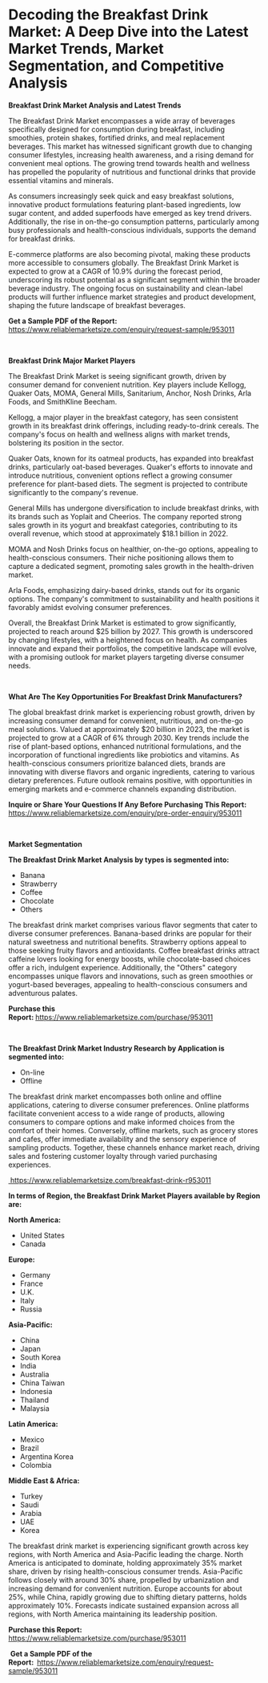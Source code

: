 <p><h1>Decoding the Breakfast Drink Market: A Deep Dive into the Latest Market Trends, Market Segmentation, and Competitive Analysis</h1></p><p><strong>Breakfast Drink Market Analysis and Latest Trends</strong></p>
<p><p>The Breakfast Drink Market encompasses a wide array of beverages specifically designed for consumption during breakfast, including smoothies, protein shakes, fortified drinks, and meal replacement beverages. This market has witnessed significant growth due to changing consumer lifestyles, increasing health awareness, and a rising demand for convenient meal options. The growing trend towards health and wellness has propelled the popularity of nutritious and functional drinks that provide essential vitamins and minerals.</p><p>As consumers increasingly seek quick and easy breakfast solutions, innovative product formulations featuring plant-based ingredients, low sugar content, and added superfoods have emerged as key trend drivers. Additionally, the rise in on-the-go consumption patterns, particularly among busy professionals and health-conscious individuals, supports the demand for breakfast drinks.</p><p>E-commerce platforms are also becoming pivotal, making these products more accessible to consumers globally. The Breakfast Drink Market is expected to grow at a CAGR of 10.9% during the forecast period, underscoring its robust potential as a significant segment within the broader beverage industry. The ongoing focus on sustainability and clean-label products will further influence market strategies and product development, shaping the future landscape of breakfast beverages.</p></p>
<p><strong>Get a Sample PDF of the Report:&nbsp;</strong> <a href="https://www.reliablemarketsize.com/enquiry/request-sample/953011?utm_campaign=3492&utm_medium=2&utm_source=Github&utm_content=ia&utm_term=18042025&utm_id=breakfast-drink">https://www.reliablemarketsize.com/enquiry/request-sample/953011</a></p>
<p>&nbsp;</p>
<p><strong>Breakfast Drink Major Market Players</strong></p>
<p><p>The Breakfast Drink Market is seeing significant growth, driven by consumer demand for convenient nutrition. Key players include Kellogg, Quaker Oats, MOMA, General Mills, Sanitarium, Anchor, Nosh Drinks, Arla Foods, and SmithKline Beecham.</p><p>Kellogg, a major player in the breakfast category, has seen consistent growth in its breakfast drink offerings, including ready-to-drink cereals. The company's focus on health and wellness aligns with market trends, bolstering its position in the sector.</p><p>Quaker Oats, known for its oatmeal products, has expanded into breakfast drinks, particularly oat-based beverages. Quaker's efforts to innovate and introduce nutritious, convenient options reflect a growing consumer preference for plant-based diets. The segment is projected to contribute significantly to the company's revenue.</p><p>General Mills has undergone diversification to include breakfast drinks, with its brands such as Yoplait and Cheerios. The company reported strong sales growth in its yogurt and breakfast categories, contributing to its overall revenue, which stood at approximately $18.1 billion in 2022.</p><p>MOMA and Nosh Drinks focus on healthier, on-the-go options, appealing to health-conscious consumers. Their niche positioning allows them to capture a dedicated segment, promoting sales growth in the health-driven market.</p><p>Arla Foods, emphasizing dairy-based drinks, stands out for its organic options. The company's commitment to sustainability and health positions it favorably amidst evolving consumer preferences.</p><p>Overall, the Breakfast Drink Market is estimated to grow significantly, projected to reach around $25 billion by 2027. This growth is underscored by changing lifestyles, with a heightened focus on health. As companies innovate and expand their portfolios, the competitive landscape will evolve, with a promising outlook for market players targeting diverse consumer needs.</p></p>
<p>&nbsp;</p>
<p><strong>What Are The Key Opportunities For Breakfast Drink Manufacturers?</strong></p>
<p><p>The global breakfast drink market is experiencing robust growth, driven by increasing consumer demand for convenient, nutritious, and on-the-go meal solutions. Valued at approximately $20 billion in 2023, the market is projected to grow at a CAGR of 6% through 2030. Key trends include the rise of plant-based options, enhanced nutritional formulations, and the incorporation of functional ingredients like probiotics and vitamins. As health-conscious consumers prioritize balanced diets, brands are innovating with diverse flavors and organic ingredients, catering to various dietary preferences. Future outlook remains positive, with opportunities in emerging markets and e-commerce channels expanding distribution.</p></p>
<p><strong>Inquire or Share Your Questions If Any Before Purchasing This Report:</strong> <a href="https://www.reliablemarketsize.com/enquiry/pre-order-enquiry/953011?utm_campaign=3492&utm_medium=2&utm_source=Github&utm_content=ia&utm_term=18042025&utm_id=breakfast-drink">https://www.reliablemarketsize.com/enquiry/pre-order-enquiry/953011</a></p>
<p>&nbsp;</p>
<p><strong>Market Segmentation</strong></p>
<p><strong>The Breakfast Drink Market Analysis by types is segmented into:</strong></p>
<p><ul><li>Banana</li><li>Strawberry</li><li>Coffee</li><li>Chocolate</li><li>Others</li></ul></p>
<p><p>The breakfast drink market comprises various flavor segments that cater to diverse consumer preferences. Banana-based drinks are popular for their natural sweetness and nutritional benefits. Strawberry options appeal to those seeking fruity flavors and antioxidants. Coffee breakfast drinks attract caffeine lovers looking for energy boosts, while chocolate-based choices offer a rich, indulgent experience. Additionally, the "Others" category encompasses unique flavors and innovations, such as green smoothies or yogurt-based beverages, appealing to health-conscious consumers and adventurous palates.</p></p>
<p><strong>Purchase this Report:&nbsp;</strong><a href="https://www.reliablemarketsize.com/purchase/953011?utm_campaign=3492&utm_medium=2&utm_source=Github&utm_content=ia&utm_term=18042025&utm_id=breakfast-drink">https://www.reliablemarketsize.com/purchase/953011</a></p>
<p>&nbsp;</p>
<p><strong>The Breakfast Drink Market Industry Research by Application is segmented into:</strong></p>
<p><ul><li>On-line</li><li>Offline</li></ul></p>
<p><p>The breakfast drink market encompasses both online and offline applications, catering to diverse consumer preferences. Online platforms facilitate convenient access to a wide range of products, allowing consumers to compare options and make informed choices from the comfort of their homes. Conversely, offline markets, such as grocery stores and cafes, offer immediate availability and the sensory experience of sampling products. Together, these channels enhance market reach, driving sales and fostering customer loyalty through varied purchasing experiences.</p></p>
<p><a href="https://www.reliablemarketsize.com/breakfast-drink-r953011?utm_campaign=3492&utm_medium=2&utm_source=Github&utm_content=ia&utm_term=18042025&utm_id=breakfast-drink">&nbsp;https://www.reliablemarketsize.com/breakfast-drink-r953011</a></p>
<p><strong>In terms of Region, the Breakfast Drink Market Players available by Region are:</strong></p>
<p>
    <p> <strong> North America: </strong>
        <ul>
            <li>United States</li>
            <li>Canada</li>
        </ul>
        </p> 
    <p> <strong> Europe: </strong>
        <ul>
            <li>Germany</li>
            <li>France</li>
            <li>U.K.</li>
            <li>Italy</li>
            <li>Russia</li>
        </ul>
        </p> 
    <p> <strong> Asia-Pacific: </strong>
        <ul>
            <li>China</li>
            <li>Japan</li>
            <li>South Korea</li>
            <li>India</li>
            <li>Australia</li>
            <li>China Taiwan</li>
            <li>Indonesia</li>
            <li>Thailand</li>
            <li>Malaysia</li>
        </ul>
        </p> 
    <p> <strong> Latin America: </strong>
        <ul>
            <li>Mexico</li>
            <li>Brazil</li>
            <li>Argentina Korea</li>
            <li>Colombia</li>
        </ul>
        </p> 
    <p> <strong> Middle East & Africa: </strong>
        <ul>
            <li>Turkey</li>
            <li>Saudi</li>
            <li>Arabia</li>
            <li>UAE</li>
            <li>Korea</li>
        </ul>
    </p>
    </p>
<p><p>The breakfast drink market is experiencing significant growth across key regions, with North America and Asia-Pacific leading the charge. North America is anticipated to dominate, holding approximately 35% market share, driven by rising health-conscious consumer trends. Asia-Pacific follows closely with around 30% share, propelled by urbanization and increasing demand for convenient nutrition. Europe accounts for about 25%, while China, rapidly growing due to shifting dietary patterns, holds approximately 10%. Forecasts indicate sustained expansion across all regions, with North America maintaining its leadership position.</p></p>
<p><strong>Purchase this Report: </strong><a href="https://www.reliablemarketsize.com/purchase/953011?utm_campaign=3492&utm_medium=2&utm_source=Github&utm_content=ia&utm_term=18042025&utm_id=breakfast-drink">https://www.reliablemarketsize.com/purchase/953011</a></p>
<p>&nbsp;<strong>Get a Sample PDF of the Report:&nbsp;&nbsp;</strong><a href="https://www.reliablemarketsize.com/enquiry/request-sample/953011?utm_campaign=3492&utm_medium=2&utm_source=Github&utm_content=ia&utm_term=18042025&utm_id=breakfast-drink">https://www.reliablemarketsize.com/enquiry/request-sample/953011</a></p>
<p><strong></strong></p>
<p><p></p><p></p><p></p></p>
